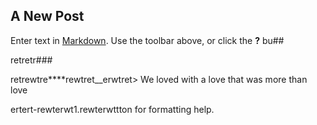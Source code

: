 ## A New Post

Enter text in [Markdown](http://daringfireball.net/projects/markdown/). Use the toolbar above, or click the **?** bu##

retretr###

retrewtre****rewtret__erwtret> We loved with a love that was more than love

ertert-rewterwt1.rewterwttton for formatting help.
